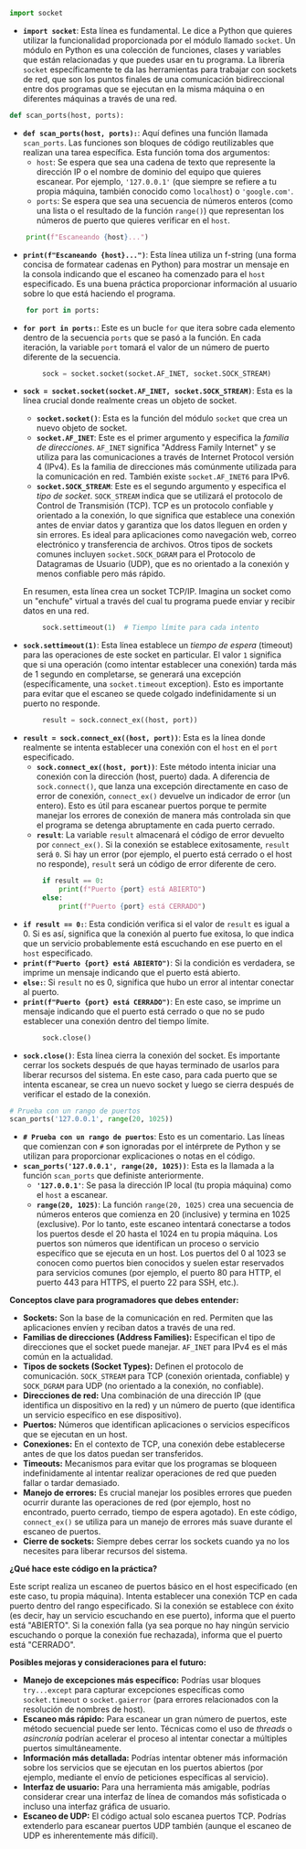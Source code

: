 ```python
import socket
```

* **`import socket`**: Esta línea es fundamental. Le dice a Python que quieres utilizar la funcionalidad proporcionada por el módulo llamado `socket`. Un módulo en Python es una colección de funciones, clases y variables que están relacionadas y que puedes usar en tu programa. La librería `socket` específicamente te da las herramientas para trabajar con sockets de red, que son los puntos finales de una comunicación bidireccional entre dos programas que se ejecutan en la misma máquina o en diferentes máquinas a través de una red.

```python
def scan_ports(host, ports):
```

* **`def scan_ports(host, ports):`**: Aquí defines una función llamada `scan_ports`. Las funciones son bloques de código reutilizables que realizan una tarea específica. Esta función toma dos argumentos:
    * `host`: Se espera que sea una cadena de texto que represente la dirección IP o el nombre de dominio del equipo que quieres escanear. Por ejemplo, `'127.0.0.1'` (que siempre se refiere a tu propia máquina, también conocido como `localhost`) o `'google.com'`.
    * `ports`: Se espera que sea una secuencia de números enteros (como una lista o el resultado de la función `range()`) que representan los números de puerto que quieres verificar en el `host`.

```python
    print(f"Escaneando {host}...")
```

* **`print(f"Escaneando {host}...")`**: Esta línea utiliza un f-string (una forma concisa de formatear cadenas en Python) para mostrar un mensaje en la consola indicando que el escaneo ha comenzado para el `host` especificado. Es una buena práctica proporcionar información al usuario sobre lo que está haciendo el programa.

```python
    for port in ports:
```

* **`for port in ports:`**: Este es un bucle `for` que itera sobre cada elemento dentro de la secuencia `ports` que se pasó a la función. En cada iteración, la variable `port` tomará el valor de un número de puerto diferente de la secuencia.

```python
        sock = socket.socket(socket.AF_INET, socket.SOCK_STREAM)
```

* **`sock = socket.socket(socket.AF_INET, socket.SOCK_STREAM)`**: Esta es la línea crucial donde realmente creas un objeto de socket.
    * **`socket.socket()`**: Esta es la función del módulo `socket` que crea un nuevo objeto de socket.
    * **`socket.AF_INET`**: Este es el primer argumento y especifica la *familia de direcciones*. `AF_INET` significa "Address Family Internet" y se utiliza para las comunicaciones a través de Internet Protocol versión 4 (IPv4). Es la familia de direcciones más comúnmente utilizada para la comunicación en red. También existe `socket.AF_INET6` para IPv6.
    * **`socket.SOCK_STREAM`**: Este es el segundo argumento y especifica el *tipo de socket*. `SOCK_STREAM` indica que se utilizará el protocolo de Control de Transmisión (TCP). TCP es un protocolo confiable y orientado a la conexión, lo que significa que establece una conexión antes de enviar datos y garantiza que los datos lleguen en orden y sin errores. Es ideal para aplicaciones como navegación web, correo electrónico y transferencia de archivos. Otros tipos de sockets comunes incluyen `socket.SOCK_DGRAM` para el Protocolo de Datagramas de Usuario (UDP), que es no orientado a la conexión y menos confiable pero más rápido.

    En resumen, esta línea crea un socket TCP/IP. Imagina un socket como un "enchufe" virtual a través del cual tu programa puede enviar y recibir datos en una red.

```python
        sock.settimeout(1)  # Tiempo límite para cada intento
```

* **`sock.settimeout(1)`**: Esta línea establece un *tiempo de espera* (timeout) para las operaciones de este socket en particular. El valor `1` significa que si una operación (como intentar establecer una conexión) tarda más de 1 segundo en completarse, se generará una excepción (específicamente, una `socket.timeout` exception). Esto es importante para evitar que el escaneo se quede colgado indefinidamente si un puerto no responde.

```python
        result = sock.connect_ex((host, port))
```

* **`result = sock.connect_ex((host, port))`**: Esta es la línea donde realmente se intenta establecer una conexión con el `host` en el `port` especificado.
    * **`sock.connect_ex((host, port))`**: Este método intenta iniciar una conexión con la dirección (host, puerto) dada. A diferencia de `sock.connect()`, que lanza una excepción directamente en caso de error de conexión, `connect_ex()` devuelve un indicador de error (un entero). Esto es útil para escanear puertos porque te permite manejar los errores de conexión de manera más controlada sin que el programa se detenga abruptamente en cada puerto cerrado.
    * **`result`**: La variable `result` almacenará el código de error devuelto por `connect_ex()`. Si la conexión se establece exitosamente, `result` será `0`. Si hay un error (por ejemplo, el puerto está cerrado o el host no responde), `result` será un código de error diferente de cero.

```python
        if result == 0:
            print(f"Puerto {port} está ABIERTO")
        else:
            print(f"Puerto {port} está CERRADO")
```

* **`if result == 0:`**: Esta condición verifica si el valor de `result` es igual a 0. Si es así, significa que la conexión al puerto fue exitosa, lo que indica que un servicio probablemente está escuchando en ese puerto en el `host` especificado.
* **`print(f"Puerto {port} está ABIERTO")`**: Si la condición es verdadera, se imprime un mensaje indicando que el puerto está abierto.
* **`else:`**: Si `result` no es 0, significa que hubo un error al intentar conectar al puerto.
* **`print(f"Puerto {port} está CERRADO")`**: En este caso, se imprime un mensaje indicando que el puerto está cerrado o que no se pudo establecer una conexión dentro del tiempo límite.

```python
        sock.close()
```

* **`sock.close()`**: Esta línea cierra la conexión del socket. Es importante cerrar los sockets después de que hayas terminado de usarlos para liberar recursos del sistema. En este caso, para cada puerto que se intenta escanear, se crea un nuevo socket y luego se cierra después de verificar el estado de la conexión.

```python
# Prueba con un rango de puertos
scan_ports('127.0.0.1', range(20, 1025))
```

* **`# Prueba con un rango de puertos`**: Esto es un comentario. Las líneas que comienzan con `#` son ignoradas por el intérprete de Python y se utilizan para proporcionar explicaciones o notas en el código.
* **`scan_ports('127.0.0.1', range(20, 1025))`**: Esta es la llamada a la función `scan_ports` que definiste anteriormente.
    * **`'127.0.0.1'`**: Se pasa la dirección IP local (tu propia máquina) como el `host` a escanear.
    * **`range(20, 1025)`**: La función `range(20, 1025)` crea una secuencia de números enteros que comienza en 20 (inclusive) y termina en 1025 (exclusive). Por lo tanto, este escaneo intentará conectarse a todos los puertos desde el 20 hasta el 1024 en tu propia máquina. Los puertos son números que identifican un proceso o servicio específico que se ejecuta en un host. Los puertos del 0 al 1023 se conocen como puertos bien conocidos y suelen estar reservados para servicios comunes (por ejemplo, el puerto 80 para HTTP, el puerto 443 para HTTPS, el puerto 22 para SSH, etc.).

**Conceptos clave para programadores que debes entender:**

* **Sockets:** Son la base de la comunicación en red. Permiten que las aplicaciones envíen y reciban datos a través de una red.
* **Familias de direcciones (Address Families):** Especifican el tipo de direcciones que el socket puede manejar. `AF_INET` para IPv4 es el más común en la actualidad.
* **Tipos de sockets (Socket Types):** Definen el protocolo de comunicación. `SOCK_STREAM` para TCP (conexión orientada, confiable) y `SOCK_DGRAM` para UDP (no orientado a la conexión, no confiable).
* **Direcciones de red:** Una combinación de una dirección IP (que identifica un dispositivo en la red) y un número de puerto (que identifica un servicio específico en ese dispositivo).
* **Puertos:** Números que identifican aplicaciones o servicios específicos que se ejecutan en un host.
* **Conexiones:** En el contexto de TCP, una conexión debe establecerse antes de que los datos puedan ser transferidos.
* **Timeouts:** Mecanismos para evitar que los programas se bloqueen indefinidamente al intentar realizar operaciones de red que pueden fallar o tardar demasiado.
* **Manejo de errores:** Es crucial manejar los posibles errores que pueden ocurrir durante las operaciones de red (por ejemplo, host no encontrado, puerto cerrado, tiempo de espera agotado). En este código, `connect_ex()` se utiliza para un manejo de errores más suave durante el escaneo de puertos.
* **Cierre de sockets:** Siempre debes cerrar los sockets cuando ya no los necesites para liberar recursos del sistema.

**¿Qué hace este código en la práctica?**

Este script realiza un escaneo de puertos básico en el host especificado (en este caso, tu propia máquina). Intenta establecer una conexión TCP en cada puerto dentro del rango especificado. Si la conexión se establece con éxito (es decir, hay un servicio escuchando en ese puerto), informa que el puerto está "ABIERTO". Si la conexión falla (ya sea porque no hay ningún servicio escuchando o porque la conexión fue rechazada), informa que el puerto está "CERRADO".

**Posibles mejoras y consideraciones para el futuro:**

* **Manejo de excepciones más específico:** Podrías usar bloques `try...except` para capturar excepciones específicas como `socket.timeout` o `socket.gaierror` (para errores relacionados con la resolución de nombres de host).
* **Escaneo más rápido:** Para escanear un gran número de puertos, este método secuencial puede ser lento. Técnicas como el uso de *threads* o *asincronía* podrían acelerar el proceso al intentar conectar a múltiples puertos simultáneamente.
* **Información más detallada:** Podrías intentar obtener más información sobre los servicios que se ejecutan en los puertos abiertos (por ejemplo, mediante el envío de peticiones específicas al servicio).
* **Interfaz de usuario:** Para una herramienta más amigable, podrías considerar crear una interfaz de línea de comandos más sofisticada o incluso una interfaz gráfica de usuario.
* **Escaneo de UDP:** El código actual solo escanea puertos TCP. Podrías extenderlo para escanear puertos UDP también (aunque el escaneo de UDP es inherentemente más difícil).